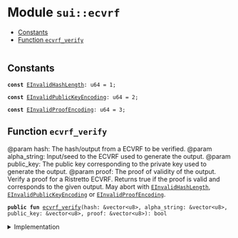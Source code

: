 
<a name="sui_ecvrf"></a>

# Module `sui::ecvrf`



-  [Constants](#@Constants_0)
-  [Function `ecvrf_verify`](#sui_ecvrf_ecvrf_verify)


<pre><code></code></pre>



<a name="@Constants_0"></a>

## Constants


<a name="sui_ecvrf_EInvalidHashLength"></a>



<pre><code><b>const</b> <a href="../sui/ecvrf.md#sui_ecvrf_EInvalidHashLength">EInvalidHashLength</a>: u64 = 1;
</code></pre>



<a name="sui_ecvrf_EInvalidPublicKeyEncoding"></a>



<pre><code><b>const</b> <a href="../sui/ecvrf.md#sui_ecvrf_EInvalidPublicKeyEncoding">EInvalidPublicKeyEncoding</a>: u64 = 2;
</code></pre>



<a name="sui_ecvrf_EInvalidProofEncoding"></a>



<pre><code><b>const</b> <a href="../sui/ecvrf.md#sui_ecvrf_EInvalidProofEncoding">EInvalidProofEncoding</a>: u64 = 3;
</code></pre>



<a name="sui_ecvrf_ecvrf_verify"></a>

## Function `ecvrf_verify`

@param hash: The hash/output from a ECVRF to be verified.
@param alpha_string: Input/seed to the ECVRF used to generate the output.
@param public_key: The public key corresponding to the private key used to generate the output.
@param proof: The proof of validity of the output.
Verify a proof for a Ristretto ECVRF. Returns true if the proof is valid and corresponds to the given output. May abort with <code><a href="../sui/ecvrf.md#sui_ecvrf_EInvalidHashLength">EInvalidHashLength</a></code>, <code><a href="../sui/ecvrf.md#sui_ecvrf_EInvalidPublicKeyEncoding">EInvalidPublicKeyEncoding</a></code> or <code><a href="../sui/ecvrf.md#sui_ecvrf_EInvalidProofEncoding">EInvalidProofEncoding</a></code>.


<pre><code><b>public</b> <b>fun</b> <a href="../sui/ecvrf.md#sui_ecvrf_ecvrf_verify">ecvrf_verify</a>(hash: &vector&lt;u8&gt;, alpha_string: &vector&lt;u8&gt;, public_key: &vector&lt;u8&gt;, proof: &vector&lt;u8&gt;): bool
</code></pre>



<details>
<summary>Implementation</summary>


<pre><code><b>public</b> <b>native</b> <b>fun</b> <a href="../sui/ecvrf.md#sui_ecvrf_ecvrf_verify">ecvrf_verify</a>(
    hash: &vector&lt;u8&gt;,
    alpha_string: &vector&lt;u8&gt;,
    public_key: &vector&lt;u8&gt;,
    proof: &vector&lt;u8&gt;,
): bool;
</code></pre>



</details>
